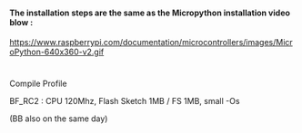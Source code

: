 

#### The installation steps are the same as the Micropython installation video blow :

https://www.raspberrypi.com/documentation/microcontrollers/images/MicroPython-640x360-v2.gif

#

Compile Profile 

BF_RC2 : CPU 120Mhz, Flash Sketch 1MB / FS 1MB, small -Os 

(BB also on the same day)



